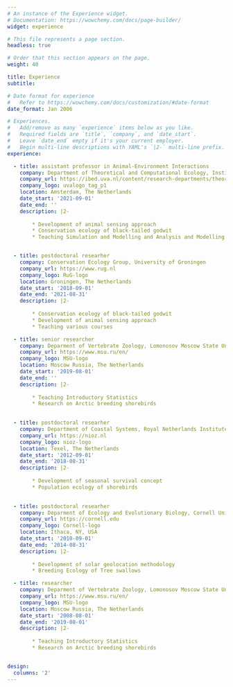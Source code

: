 ```yaml
---
# An instance of the Experience widget.
# Documentation: https://wowchemy.com/docs/page-builder/
widget: experience

# This file represents a page section.
headless: true

# Order that this section appears on the page.
weight: 40

title: Experience
subtitle:

# Date format for experience
#   Refer to https://wowchemy.com/docs/customization/#date-format
date_format: Jan 2006

# Experiences.
#   Add/remove as many `experience` items below as you like.
#   Required fields are `title`, `company`, and `date_start`.
#   Leave `date_end` empty if it's your current employer.
#   Begin multi-line descriptions with YAML's `|2-` multi-line prefix.
experience:

  - title: assistant professor in Animal-Environment Interactions
    company: Department of Theoretical and Computational Ecology, Institute for Biodiversity and Ecosystems Dynamics, University of Amsterdam
    company_url: https://ibed.uva.nl/content/research-departments/theoretical-and-computational-ecology/theoretical-and-computational-ecology.html
    company_logo: uvalogo_tag_p1
    location: Amsterdam, The Netherlands
    date_start: '2021-09-01'
    date_end: ''
    description: |2-
              
        * Development of animal sensing approach
        * Conservation ecology of black-tailed godwit
        * Teaching Simulation and Modelling and Analysis and Modelling Lab


  - title: postdoctoral researher
    company: Conservation Ecology Group, University of Groningen
    company_url: https://www.rug.nl
    company_logo: RuG-logo
    location: Groningen, The Netherlands
    date_start: '2018-09-01'
    date_end: '2021-08-31'
    description: |2-
              
        * Conservation ecology of black-tailed godwit
        * Development of animal sensing approach
        * Teaching various courses

  - title: senior researcher
    company: Deparment of Vertebrate Zoology, Lomonosov Moscow State University
    company_url: https://www.msu.ru/en/
    company_logo: MSU-logo
    location: Moscow Russia, The Netherlands
    date_start: '2019-08-01'
    date_end: ''
    description: |2-
    
        * Teaching Introductory Statistics
        * Research on Arctic breeding shorebirds

        
  - title: postdoctoral researher
    company: Department of Coastal Systems, Royal Netherlands Institute for Sea Research
    company_url: https://nioz.nl
    company_logo: nioz-logo
    location: Texel, The Netherlands
    date_start: '2012-09-01'
    date_end: '2018-08-31'
    description: |2-
    
        * Development of seasonal survival concept
        * Population ecology of shorebirds
        

  - title: postdoctoral researher
    company: Deparment of Ecology and Evolutionary Biology, Cornell University
    company_url: https://cornell.edu
    company_logo: Cornell-logo
    location: Ithaca, NY, USA
    date_start: '2010-09-01'
    date_end: '2014-08-31'
    description: |2-
    
        * Development of solar geolocation methodology
        * Breeding Ecology of Tree swallows

  - title: researcher
    company: Deparment of Vertebrate Zoology, Lomonosov Moscow State University
    company_url: https://www.msu.ru/en/
    company_logo: MSU-logo
    location: Moscow Russia, The Netherlands
    date_start: '2008-08-01'
    date_end: '2019-08-01'
    description: |2-
    
        * Teaching Introductory Statistics
        * Research on Arctic breeding shorebirds


design:
  columns: '2'
---
```

